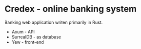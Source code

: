 # Credex - online banking system

Banking web application writen primarily in Rust.
- Axum - API
- SurrealDB - as database
- Yew - front-end



